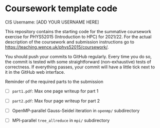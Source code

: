 # Coursework template code

CIS Username: [ADD YOUR USERNAME HERE]

This repository contains the starting code for the summative
coursework exercise for PHYS52015 (Introduction to HPC) for 2021/22.
For the actual description of the coursework and submission
instructions go to https://teaching.wence.uk/phys52015/coursework/.

You should push your commits to GitHub regularly. Every time you do
so, the commit is tested with some straightforward (non-exhaustive)
tests of correctness. If everything passes, your commit will have a
little tick next to it in the GitHub web interface.

Reminder of the required parts to the submission

- [ ] `part1.pdf`: Max one page writeup for part 1
- [ ] `part2.pdf`: Max four page writeup for part 2
- [ ] OpenMP-parallel Gauss-Seidel iteration in `openmp/`
      subdirectory
- [ ] MPI-parallel `tree_allreduce` in `mpi/` subdirectory



